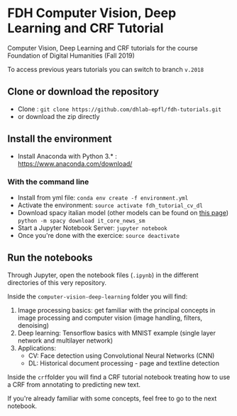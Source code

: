 # FDH Computer Vision, Deep Learning and CRF Tutorial
Computer Vision, Deep Learning and CRF tutorials for the course Foundation of Digital Humanities (Fall 2019)

To access previous years tutorials you can switch to branch ``v.2018``

## Clone or download the repository 
* Clone : `git clone https://github.com/dhlab-epfl/fdh-tutorials.git`
* or download the zip directly

## Install the environment
* Install Anaconda with Python 3.* : https://www.anaconda.com/download/

### With the command line

* Install from yml file: `conda env create -f environment.yml`
* Activate the environment: `source activate fdh_tutorial_cv_dl`
* Download spacy italian model (other models can be found on [this page](https://spacy.io/usage)) `python -m spacy download it_core_news_sm`
* Start a Jupyter Notebook Server: `jupyter notebook`
* Once you're done with the exercice: `source deactivate`

## Run the notebooks
Through Jupyter, open the notebook files (`.ipynb`) in the different directories of this very repository.

Inside the `computer-vision-deep-learning` folder you will find:
1. Image processing basics: get familiar with the principal concepts in image processing and computer vision (image handling, filters, denoising)
2. Deep learning: Tensorflow basics with MNIST example (single layer network and multilayer network)
3. Applications: 
    * CV: Face detection using Convolutional Neural Networks (CNN)
    * DL: Historical document processing - page and textline detection
    
Inside the `crf`folder you will find a CRF tutorial notebook treating how to use a CRF from annotating to predicting new text.

If you're already familiar with some concepts, feel free to go to the next notebook.


